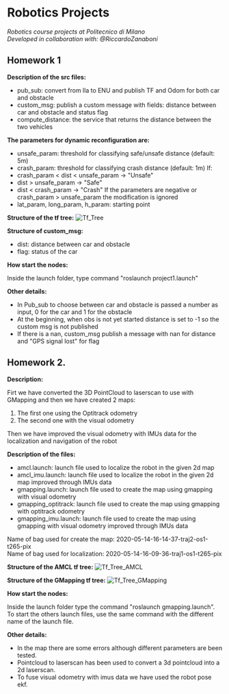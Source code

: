 # Robotics Projects

*Robotics course projects at Politecnico di Milano  
Developed in collaboration with: @RiccardoZanaboni*

## Homework 1

**Description of the src files:**
- pub_sub: convert from lla to ENU and publish TF and Odom for both car and obstacle
- custom_msg: publish a custom message with fields: distance between car and obstacle and status flag
- compute_distance: the service that returns the distance between the two vehicles 

**The parameters for dynamic reconfiguration are:**
- unsafe_param: threshold for classifying safe/unsafe distance (default: 5m)
- crash_param: threshold for classifying crash distance (default: 1m)
If: 
- crash_param < dist < unsafe_param -> "Unsafe"
- dist > unsafe_param -> "Safe"
- dist < crash_param -> "Crash"
If the parameters are negative or crash_param > unsafe_param the modification is ignored
- lat_param, long_param, h_param: starting point

**Structure of the tf tree:**
![Tf_Tree](https://user-images.githubusercontent.com/48442855/139583001-a40f63ef-d715-4dac-89f5-b673ee48c8bf.png)

**Structure of custom_msg:**
- dist: distance between car and obstacle
- flag: status of the car

**How start the nodes:**

Inside the launch folder, type command "roslaunch project1.launch"

**Other details:**
- In Pub_sub to choose between car and obstacle is passed a number as input, 0 for the car and 1 for the obstacle
- At the beginning, when obs is not yet started distance is set to -1 so the custom msg is not published
- If there is a nan, custom_msg publish a message with nan for distance and "GPS signal lost" for flag

## Homework 2.

**Description:**

Firt we have converted the 3D PointCloud to laserscan to use with GMapping and then we have created 2 maps:
1. The first one using the Optitrack odometry
2. The second one with the visual odometry  

Then we have improved the visual odometry with IMUs data for the localization and navigation of the robot

**Description of the files:**
- amcl.launch: launch file used to localize the robot in the given 2d map
- amcl_imu.launch: launch file used to localize the robot in the given 2d map improved through IMUs data
- gmapping.launch: launch file used to create the map using gmapping with visual odometry
- gmapping_optitrack: launch file used to create the map using gmapping with optitrack odometry
- gmapping_imu.launch: launch file used to create the map using gmapping with visual odometry improved through IMUs data

Name of bag used for create the map: 2020-05-14-16-14-37-traj2-os1-t265-pix  
Name of bag used for localization: 2020-05-14-16-09-36-traj1-os1-t265-pix

**Structure of the AMCL tf tree:**
![Tf_Tree_AMCL](https://user-images.githubusercontent.com/48442855/139583133-9e1d0614-b529-4d72-9356-2a71473e481d.png)

**Structure of the GMapping tf tree:**
![Tf_Tree_GMapping](https://user-images.githubusercontent.com/48442855/139583148-6803c5fd-da0e-4f05-b86f-1bff85e7cbdc.png)

**How start the nodes:**

Inside the launch folder type the command "roslaunch gmapping.launch".  
To start the others launch files, use the same command with the different name of the launch file.

**Other details:**
- In the map there are some errors although different parameters are been tested.
- Pointcloud to laserscan has been used to convert a 3d pointcloud into a 2d laserscan.
- To fuse visual odometry with imus data we have used the robot pose ekf.

